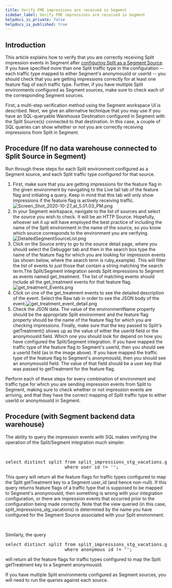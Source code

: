 ```yaml
---
title: Verify FME impressions are received in Segment
sidebar_label: Verify FME impressions are received in Segment
helpdocs_is_private: false
helpdocs_is_published: true
---
```


<p>
  <button hidden style={{borderRadius:'8px', border:'1px', fontFamily:'Courier New', fontWeight:'800', textAlign:'left'}}> help.split.io link: https://help.split.io/hc/en-us/articles/360034791232-Segment-Verifying-impression-data-in-segment-from-Split <br /> ✘ images still hosted on help.split.io </button>
</p>

<h2 id="h_01JFM1TPJFY36ADY0W4P9JTH2A">Introduction</h2>
<p>
  This article explains how to verify that you are correctly receiving Split impression
  events in Segment after&nbsp;<a href="https://help.split.io/hc/en-us/articles/360020742532-Segment#split-as-a-source" target="_self">configuring Split as a Segment Source</a>.&nbsp;
  If you have specified more than one Split traffic type in the configuration --
  each traffic type mapped to either Segment's anonymousId or userId -- you should
  check that you are getting impressions correctly for at least one feature flag
  of each traffic type. Further, if you have multiple Split environments configured
  as Segment sources, make sure to check each of the corresponding Segment sources.
</p>
<p>
  First, a multi-step verification method using the Segment workspace UI is described.
  Next, we give an alternative technique that you may use if you have an SQL-queryable
  Warehouse Destination configured in Segment with the Split Source(s) connected
  to that destination. In this case, a couple of SQL queries can show whether or
  not you are correctly receiving impressions from Split in Segment.&nbsp;
</p>
<h2 id="h_01JFM1TPJF05TSC4JS15WVND8H">
  Procedure (If no data warehouse connected to Split Source in Segment)
</h2>
<p>
  Run through these steps for each Split environment configured as a Segment source,
  and each Split traffic type configured for that source.
</p>
<ol>
  <li>
    First, make sure that you are getting impressions for the feature flag in
    the given environment by navigating to the Live tail tab of the feature flag
    and initiating a query. Keep in mind that this tab will only show impressions
    if the feature flag is actively receiving traffic.<img src="https://help.split.io/hc/article_attachments/360074512951/Screen_Shot_2020-10-27_at_5.01.03_PM.png" alt="Screen_Shot_2020-10-27_at_5.01.03_PM.png" />
  </li>
  <li>
    In your Segment workspace, navigate to the list of sources and select the
    source you wish to check. It will be an HTTP Source. Hopefully, whoever set
    it up will have employed the best practice of including the name of the Split
    environment in the name of the source, so you know which source corresponds
    to the environment you are verifying.<br />
    <img src="https://help.split.io/hc/article_attachments/360040823191/DetailedSegmentSourceList.png" alt="DetailedSegmentSourceList.png" />
  </li>
  <li>
    Click on the Source entry to go to the source detail page, where you should
    select the Debugger tab and then in the search box type the name of the feature
    flag for which you are looking for impression events (as shown below, where
    the search term is ruby_example). This will filter the list of events to
    just those that contain a string matching the search term.The Split/Segment
    integration sends Split impressions to Segment as events named get_treatment.
    The list of matching events should include all the get_treatment events for
    that feature flag.<img src="https://help.split.io/hc/article_attachments/360040824331/get_treatment_Events.png" alt="get_treatment_Events.png" />
  </li>
  <li>
    Click on one of the get_treatment events to see the detailed description
    of the event. Select the Raw tab in order to see the JSON body of the event.<img src="https://help.split.io/hc/article_attachments/360040825271/get_treatment_event_detail.png" alt="get_treatment_event_detail.png" />
  </li>
  <li>
    Check the JSON data. The value of the environmentName property should be
    the appropriate Split environment and the feature flag property should be
    the name of the feature flag for which you are checking impressions. Finally,
    make sure that the key passed to Split's getTreatment() shows up as the value
    of either the userId field or the anonymousId field. Which one you should
    look for depend on how you have configured the Split/Segment integration.
    If you have mapped the traffic type of the feature flag to Segment's userId,
    then you should see a userId field (as in the image above). If you have mapped
    the traffic type of the feature flag to Segment's anonymousId, then you should
    see an anonymousId field. The value of that field should be a user key that
    was passed to getTreatment for the feature flag.
  </li>
</ol>
<p>
  Perform each of these steps for every combination of environment and traffic
  type for which you are sending impression events from Split to Segment, making
  sure to check whether or not impression events are arriving, and that they have
  the correct mapping of Split traffic type to either userId or anonymousId in
  Segment.
</p>
<h2 id="h_01JFM1TPJFGM7A3TJGR6ANHTKA">Procedure (with Segment backend data warehouse)</h2>
<p>
  The ability to query the impression events with SQL makes verifying the operation
  of the Split/Segment integration much simpler.
</p>
<p>&nbsp;</p>
<pre>select distinct split from split_impressions_stg_vacations.get_treatment <br />                      where user_id != '';</pre>
<p>
  This query will return all the feature flags for traffic types configured to
  map the Split getTreatment key to a Segment user_id (and hence non-null). If
  this query returns feature flags of a traffic type that is supposed to be mapped
  to Segment's anonymousId, then something is wrong with your integration configuration,
  or there are impression events that occurred prior to the configuration being
  made correctly. Note that the view queried (in this case, split_impressions_stg_vacations)
  is determined by the name you have configured for the Segment Source associated
  with your Split environment.
</p>
<p>&nbsp;</p>
<p>Similarly, the query</p>
<pre>select distinct split from split_impressions_stg_vacations.get_treatment <br />                      where anonymous_id != '';</pre>
<p>
  will return all the feature flags for traffic types configured to map the Split
  getTreatment key to a Segment anonymousId.&nbsp;
</p>
<p>
  If you have multiple Split environments configured as Segment sources, you will
  need to run the queries against each source.
</p>